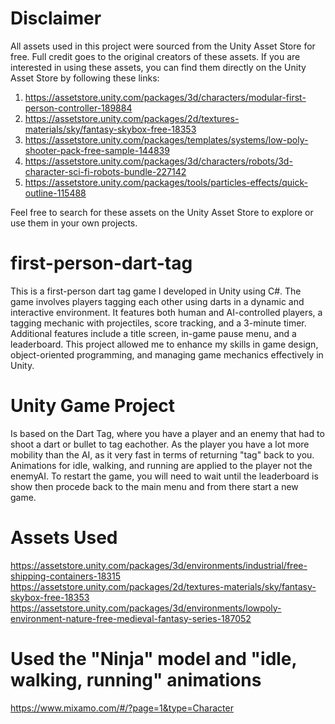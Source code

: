 # Disclaimer
All assets used in this project were sourced from the Unity Asset Store for free. Full credit goes to the original creators of these assets. If you are interested in using these assets, you can find them directly on the Unity Asset Store by following these links:

1. https://assetstore.unity.com/packages/3d/characters/modular-first-person-controller-189884
2. https://assetstore.unity.com/packages/2d/textures-materials/sky/fantasy-skybox-free-18353
3. https://assetstore.unity.com/packages/templates/systems/low-poly-shooter-pack-free-sample-144839
4. https://assetstore.unity.com/packages/3d/characters/robots/3d-character-sci-fi-robots-bundle-227142
5. https://assetstore.unity.com/packages/tools/particles-effects/quick-outline-115488

Feel free to search for these assets on the Unity Asset Store to explore or use them in your own projects.

# first-person-dart-tag
This is a first-person dart tag game I developed in Unity using C#. The game involves players tagging each other using darts in a dynamic and interactive environment. It features both human and AI-controlled players, a tagging mechanic with projectiles, score tracking, and a 3-minute timer. Additional features include a title screen, in-game pause menu, and a leaderboard. This project allowed me to enhance my skills in game design, object-oriented programming, and managing game mechanics effectively in Unity.

# Unity Game Project

Is based on the Dart Tag, where you have a player and an enemy that had to shoot a dart or bullet to tag eachother.
As the player you have a lot more mobility than the AI, as it very fast in terms of returning "tag" back to you. Animations for idle, walking, and running are applied to the player not the enemyAI.
To restart the game, you will need to wait until the leaderboard is show then procede back to the main menu and from there start a new game.

# Assets Used

https://assetstore.unity.com/packages/3d/environments/industrial/free-shipping-containers-18315
https://assetstore.unity.com/packages/2d/textures-materials/sky/fantasy-skybox-free-18353
https://assetstore.unity.com/packages/3d/environments/lowpoly-environment-nature-free-medieval-fantasy-series-187052

# Used the "Ninja" model and "idle, walking, running" animations

https://www.mixamo.com/#/?page=1&type=Character
